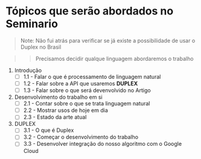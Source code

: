 # Tópicos que serão abordados no Seminario


>Note: Não fui atrás para verificar se já existe a possibilidade de usar o Duplex no Brasil

>>Precisamos decidir qualque linguagem abordaremos o trabalho

1. Introdução
    - [ ] 1.1 - Falar o que é processamento de linguagem natural
    - [ ] 1.2 - Falar sobre a API que usaremos __DUPLEX__ 
    - [ ] 1.3 - Falar sobre o que será devenvolvido no Artigo
2. Desenvolvimento do trabalho em si
    - [ ] 2.1 - Contar sobre o que se trata linguagem natural
    - [ ] 2.2 - Mostrar usos de hoje em dia
    - [ ] 2.3 - Estado da arte atual
3. DUPLEX
    - [ ] 3.1 - O que é Duplex
    - [ ] 3.2 - Começar o desenvolvimento do trabalho
    - [ ] 3.3 - Desenvolver integração do nosso algoritmo com o Google Cloud
